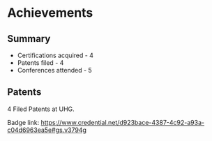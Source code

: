 # Achievements
## Summary
- Certifications acquired - 4
- Patents filed - 4
- Conferences attended - 5
## Patents
4 Filed Patents at UHG.

Badge link:  https://www.credential.net/d923bace-4387-4c92-a93a-c04d6963ea5e#gs.v3794g

